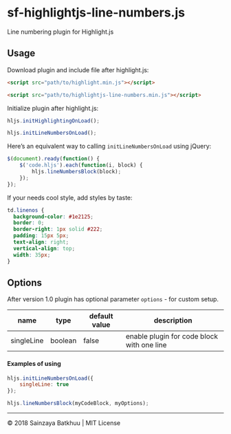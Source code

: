 # sf-highlightjs-line-numbers.js
Line numbering plugin for Highlight.js


## Usage

Download plugin and include file after highlight.js:
```html
<script src="path/to/highlight.min.js"></script>

<script src="path/to/highlightjs-line-numbers.min.js"></script>
```

Initialize plugin after highlight.js:
```js
hljs.initHighlightingOnLoad();

hljs.initLineNumbersOnLoad();
```

Here’s an equivalent way to calling `initLineNumbersOnLoad` using jQuery:
```js
$(document).ready(function() {
    $('code.hljs').each(function(i, block) {
        hljs.lineNumbersBlock(block);
    });
});
```


If your needs cool style, add styles by taste:
```css
td.linenos {
  background-color: #1e2125;
  border: 0;
  border-right: 1px solid #222;
  padding: 15px 5px;
  text-align: right;
  vertical-align: top;
  width: 35px;
}
```

## Options

After version 1.0 plugin has optional parameter `options` - for custom setup.

name       | type    | default value | description
-----------|---------|---------------|-----------------------
singleLine | boolean | false         | enable plugin for code block with one line

#### Examples of using

```js
hljs.initLineNumbersOnLoad({
    singleLine: true
});
```

```js
hljs.lineNumbersBlock(myCodeBlock, myOptions);
```

---
&copy; 2018 Sainzaya Batkhuu | MIT License
